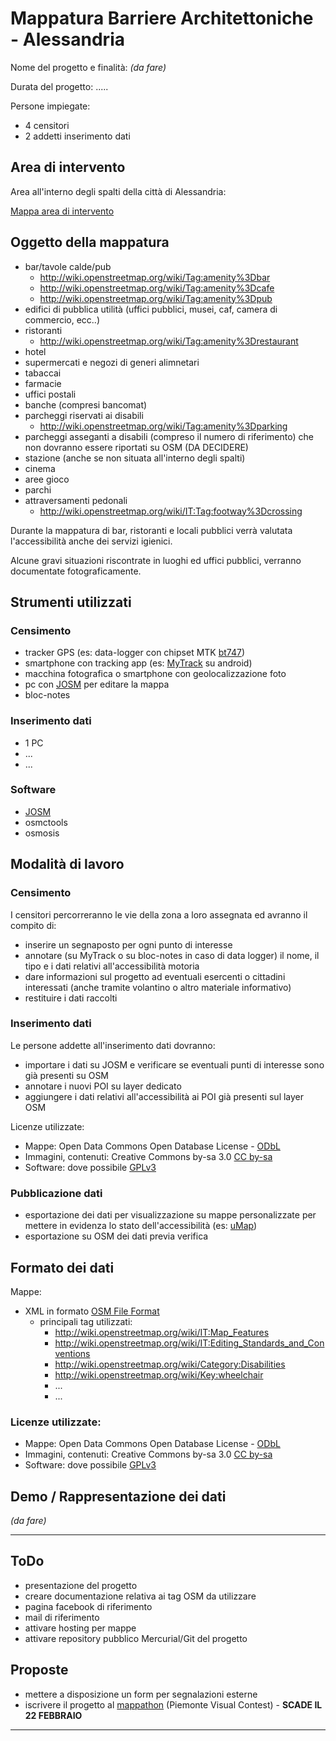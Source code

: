 Mappatura Barriere Architettoniche - Alessandria
================================================

Nome del progetto e finalità: *(da fare)*

Durata del progetto: .....

Persone impiegate:

  * 4 censitori
  * 2 addetti inserimento dati



Area di intervento
------------------

Area all'interno degli spalti della città di Alessandria:

[Mappa area di intervento](http://umap.openstreetmap.fr/it/map/mdma-area-di-intervento_27512#)


Oggetto della mappatura
-----------------------

  * bar/tavole calde/pub
    - http://wiki.openstreetmap.org/wiki/Tag:amenity%3Dbar
    - http://wiki.openstreetmap.org/wiki/Tag:amenity%3Dcafe
    - http://wiki.openstreetmap.org/wiki/Tag:amenity%3Dpub
  * edifici di pubblica utilità (uffici pubblici, musei, caf, camera di commercio, ecc..)
  * ristoranti
    - http://wiki.openstreetmap.org/wiki/Tag:amenity%3Drestaurant
  * hotel
  * supermercati e negozi di generi alimnetari
  * tabaccai
  * farmacie
  * uffici postali
  * banche (compresi bancomat)
  * parcheggi riservati ai disabili
    - http://wiki.openstreetmap.org/wiki/Tag:amenity%3Dparking
  * parcheggi asseganti a disabili (compreso il numero di riferimento) che non dovranno essere riportati su OSM (DA DECIDERE)
  * stazione (anche se non situata all'interno degli spalti)
  * cinema
  * aree gioco
  * parchi
  * attraversamenti pedonali
    - http://wiki.openstreetmap.org/wiki/IT:Tag:footway%3Dcrossing

Durante la mappatura di bar, ristoranti e locali pubblici verrà valutata l'accessibilità anche dei servizi igienici.

Alcune gravi situazioni riscontrate in luoghi ed uffici pubblici, verranno documentate fotograficamente.


Strumenti utilizzati
--------------------

### Censimento

  * tracker GPS (es: data-logger con chipset MTK [bt747])
  * smartphone con tracking app (es: [MyTrack] su android)
  * macchina fotografica o smartphone con geolocalizzazione foto
  * pc con [JOSM] per editare la mappa
  * bloc-notes


### Inserimento dati

  * 1 PC
  * ...
  * ...

### Software

  * [JOSM]
  * osmctools
  * osmosis


Modalità di lavoro
-------------------

### Censimento

I censitori percorreranno le vie della zona a loro assegnata ed avranno il compito di:

  * inserire un segnaposto per ogni punto di interesse
  * annotare (su MyTrack o su bloc-notes in caso di data logger) il nome, il tipo e i dati relativi all'accessibilità motoria
  * dare informazioni sul progetto ad eventuali esercenti o cittadini interessati (anche tramite volantino o altro materiale informativo)
  * restituire i dati raccolti

### Inserimento dati

Le persone addette all'inserimento dati dovranno:

  * importare i dati su JOSM e verificare se eventuali punti di interesse sono già presenti su OSM
  * annotare i nuovi POI su layer dedicato
  * aggiungere i dati relativi all'accessibilità ai POI già presenti sul layer OSM

Licenze utilizzate:

  * Mappe: Open Data Commons Open Database License - [ODbL]
  * Immagini, contenuti: Creative Commons by-sa 3.0 [CC by-sa] 
  * Software: dove possibile [GPLv3]


### Pubblicazione dati

  * esportazione dei dati per visualizzazione su mappe personalizzate per mettere in evidenza lo stato dell'accessibilità (es: [uMap])
  * esportazione su OSM dei dati previa verifica


Formato dei dati
----------------

Mappe:

  * XML in formato [OSM File Format]
    * principali tag utilizzati:
      * http://wiki.openstreetmap.org/wiki/IT:Map_Features
      * http://wiki.openstreetmap.org/wiki/IT:Editing_Standards_and_Conventions
      * http://wiki.openstreetmap.org/wiki/Category:Disabilities
      * http://wiki.openstreetmap.org/wiki/Key:wheelchair
      * ...
      * ...

### Licenze utilizzate:

  * Mappe: Open Data Commons Open Database License - [ODbL]
  * Immagini, contenuti: Creative Commons by-sa 3.0 [CC by-sa] 
  * Software: dove possibile [GPLv3]


Demo / Rappresentazione dei dati
--------------------------

*(da fare)*


---

ToDo
----

  * presentazione del progetto
  * creare documentazione relativa ai tag OSM da utilizzare
  * pagina facebook di riferimento
  * mail di riferimento
  * attivare hosting per mappe
  * attivare repository pubblico Mercurial/Git del progetto


Proposte
--------

  * mettere a disposizione un form per segnalazioni esterne
  * iscrivere il progetto al [mappathon] (Piemonte Visual Contest) - **SCADE IL 22 FEBBRAIO**


---

[CC by-sa]: http://creativecommons.org/licenses/by-sa/3.0/it/legalcode
[GPLv3]: http://www.gnu.org/licenses/gpl.html
[JOSM]: https://josm.openstreetmap.de/
[MyTrack]: https://play.google.com/store/apps/details?id=com.google.android.maps.mytracks
[ODbL]: http://opendatacommons.org/licenses/odbl/
[OSM File Format]: http://wiki.openstreetmap.org/wiki/OSM_file_formats
[bt747]: http://www.bt747.org/
[mappathon]: http://www.piemontevisualcontest.eu/ultimo-mese-pe-presentare-i-progetti-al-mappathon/
[uMap]: http://umap.openstreetmap.fr/it/
